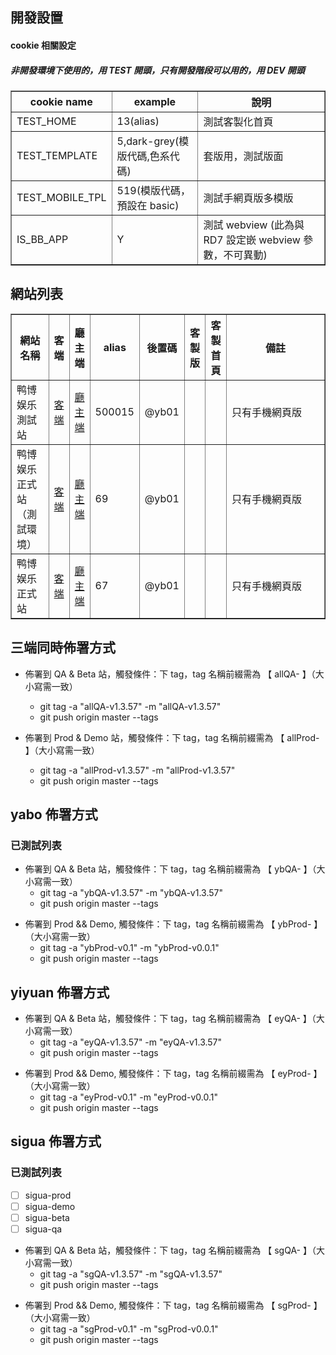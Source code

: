 ## 開發設置

#### cookie 相關設定

##### 非開發環境下使用的，用 TEST 開頭，只有開發階段可以用的，用 DEV 開頭

<table border="1">
    <tr>
        <th>cookie name</th>
        <th>example</th>
        <th>說明</th>
    </tr>
    <tr>
        <td>TEST_HOME</td>
        <td>13(alias)</td>
        <td>測試客製化首頁</td>
    </tr>
    <tr>
        <td>TEST_TEMPLATE</td>
        <td>5,dark-grey(模版代碼,色系代碼)</td>
        <td>套版用，測試版面</td>
    </tr>
    <tr>
        <td>TEST_MOBILE_TPL</td>
        <td>519(模版代碼，預設在 basic)</td>
        <td>測試手網頁版多模版</td>
    </tr>
    <tr>
        <td>IS_BB_APP</td>
        <td>Y</td>
        <td>測試 webview (此為與 RD7 設定嵌 webview 參數，不可異動)</td>
    </tr>
</table>

## 網站列表

<table border="1">
    <tr>
        <th width="14%">網站名稱</th>
        <th width="4%">客端</th>
        <th width="5%">廳主端</th>
        <th width="4%">alias</th>
        <th width="5%">後置碼</th>
        <th width="5%">客製版</th>
        <th width="7%">客製首頁</th>
        <th width="56%">備註</th>
    </tr>
    <tr>
        <td>鸭博娱乐測試站</td>
        <td><a href="https://yb01.66boxing.com/">客端</a></td>
        <td><a href="https://yb01.66polo.com/">廳主端</a></td>
        <td>500015</td>
        <td>@yb01</td>
        <td></td>
        <td></td>
        <td>只有手機網頁版</td>
    </tr>
    <tr>
        <td>鸭博娱乐正式站（測試環境）</td>
        <td><a href="https://yb0t.66relish.com/">客端</a></td>
        <td><a href="yb0t.88lard.com">廳主端</a></td>
        <td>69</td>
        <td>@yb01</td>
        <td></td>
        <td></td>
        <td>只有手機網頁版</td>
    </tr>
    <tr>
        <td>鸭博娱乐正式站</td>
        <td><a href="https://yaboxxxapp01.com/">客端</a></td>
        <td><a href="https://yb01.88lard.com/">廳主端</a></td>
        <td>67</td>
        <td>@yb01</td>
        <td></td>
        <td></td>
        <td>只有手機網頁版</td>
    </tr>
</table>

## 三端同時佈署方式

- 佈署到 QA & Beta 站，觸發條件：下 tag，tag 名稱前綴需為 【 allQA- 】（大小寫需一致）
  - git tag -a "allQA-v1.3.57" -m "allQA-v1.3.57"
  - git push origin master --tags

- 佈署到 Prod & Demo 站，觸發條件：下 tag，tag 名稱前綴需為 【 allProd- 】（大小寫需一致）
  - git tag -a "allProd-v1.3.57" -m "allProd-v1.3.57"
  - git push origin master --tags

## yabo 佈署方式

### 已測試列表


- 佈署到 QA & Beta 站，觸發條件：下 tag，tag 名稱前綴需為 【 ybQA- 】（大小寫需一致）
  - git tag -a "ybQA-v1.3.57" -m "ybQA-v1.3.57"
  - git push origin master --tags
<!-- - 佈署到 Beta 站，觸發條件：下 tag，tag 名稱前綴需為 【 yaboBeta- 】（大小寫需一致）
  - git tag -a "yaboBeta-v1.3.57" -m "yaboBeta-v1.3.57"
  - git push origin master --tags -->
- 佈署到 Prod && Demo, 觸發條件：下 tag，tag 名稱前綴需為 【 ybProd- 】（大小寫需一致）
  - git tag -a "ybProd-v0.1" -m "ybProd-v0.0.1"
  - git push origin master --tags

## yiyuan 佈署方式


- 佈署到 QA & Beta 站，觸發條件：下 tag，tag 名稱前綴需為 【 eyQA- 】（大小寫需一致）
  - git tag -a "eyQA-v1.3.57" -m "eyQA-v1.3.57"
  - git push origin master --tags
<!-- - 佈署到 Beta 站，觸發條件：下 tag，tag 名稱前綴需為 【 yiyuanBeta- 】（大小寫需一致）
  - git tag -a "yiyuanBeta-v1.3.57" -m "yiyuanBeta-v1.3.57"
  - git push origin master --tags -->
- 佈署到 Prod && Demo, 觸發條件：下 tag，tag 名稱前綴需為 【 eyProd- 】（大小寫需一致）
  - git tag -a "eyProd-v0.1" -m "eyProd-v0.0.1"
  - git push origin master --tags

## sigua 佈署方式

### 已測試列表

- [ ] sigua-prod
- [ ] sigua-demo
- [ ] sigua-beta
- [ ] sigua-qa

- 佈署到 QA & Beta 站，觸發條件：下 tag，tag 名稱前綴需為 【 sgQA- 】（大小寫需一致）
  - git tag -a "sgQA-v1.3.57" -m "sgQA-v1.3.57"
  - git push origin master --tags
<!-- - 佈署到 Beta 站，觸發條件：下 tag，tag 名稱前綴需為 【 siguaBeta- 】（大小寫需一致）
  - git tag -a "siguaBeta-v1.3.57" -m "siguaBeta-v1.3.57"
  - git push origin master --tags -->
- 佈署到 Prod && Demo, 觸發條件：下 tag，tag 名稱前綴需為 【 sgProd- 】（大小寫需一致）
  - git tag -a "sgProd-v0.1" -m "sgProd-v0.0.1"
  - git push origin master --tags